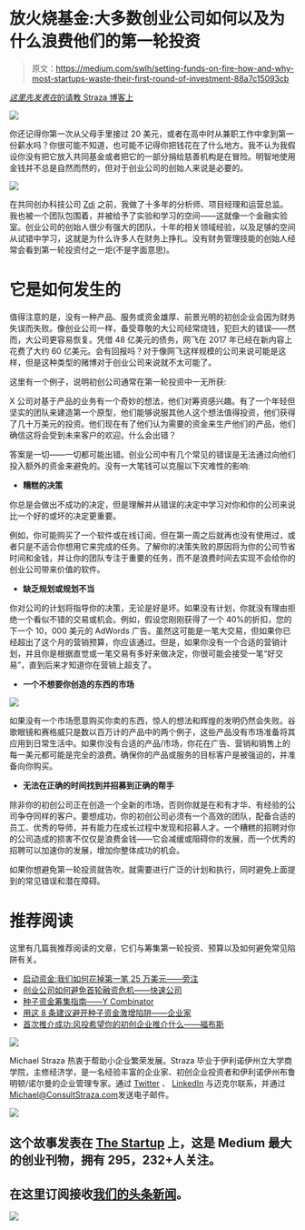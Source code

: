 # 放火烧基金:大多数创业公司如何以及为什么浪费他们的第一轮投资

> 原文：<https://medium.com/swlh/setting-funds-on-fire-how-and-why-most-startups-waste-their-first-round-of-investment-88a7c15093cb>

[*这里先发表在*的请教 Straza 博客上](http://www.consultstraza.com/setting-funds-on-fire-how-and-why-most-startups-waste-their-first-round-of-investment/)

![](img/35405f02b13b4e1e4f57ef7b03f5a34c.png)

你还记得你第一次从父母手里接过 20 美元，或者在高中时从兼职工作中拿到第一份薪水吗？你很可能不知道，也可能不记得你把钱花在了什么地方。我不认为我假设你没有把它放入共同基金或者把它的一部分捐给慈善机构是在冒险。明智地使用金钱并不总是自然而然的，但对于创业公司的创始人来说是必要的。

![](img/1b72ed817fb0b0aa58d7ca991c331506.png)

在共同创办科技公司 [Zdi](http://zdiinc.net/) 之前，我做了十多年的分析师、项目经理和运营总监。我也被一个团队包围着，并被给予了实验和学习的空间——这就像一个金融实验室。创业公司的创始人很少有强大的团队，十年的相关领域经验，以及足够的空间从试错中学习，这就是为什么许多人在财务上挣扎。没有财务管理技能的创始人经常会看到第一轮投资付之一炬(不是字面意思)。

# 它是如何发生的

值得注意的是，没有一种产品、服务或资金雄厚、前景光明的初创企业会因为财务失误而失败。像创业公司一样，备受尊敬的大公司经常烧钱，犯巨大的错误——然而，大公司更容易恢复。凭借 48 亿美元的债务，网飞在 2017 年已经在新内容上花费了大约 60 亿美元。会有回报吗？对于像网飞这样规模的公司来说可能是这样，但是这种类型的赌博对于创业公司来说就不太可能了。

这里有一个例子，说明初创公司通常在第一轮投资中一无所获:

X 公司对基于产品的业务有一个奇妙的想法，他们对筹资感兴趣。有了一个年轻但坚实的团队来建造第一个原型，他们能够说服其他人这个想法值得投资，他们获得了几十万美元的投资。他们现在有了他们认为需要的资金来生产他们的产品，他们确信这将会受到未来客户的欢迎。什么会出错？

答案是一切——一切都可能出错。创业公司中有几个常见的错误是无法通过向他们投入额外的资金来避免的。没有一大笔钱可以克服以下灾难性的影响:

*   **糟糕的决策**

你总是会做出不成功的决定，但是理解并从错误的决定中学习对你和你的公司来说比一个好的或坏的决定更重要。

例如，你可能购买了一个软件或在线订阅，但在第一周之后就再也没有使用过，或者只是不适合你想用它来完成的任务。了解你的决策失败的原因将为你的公司节省时间和金钱，并让你的团队专注于重要的任务，而不是浪费时间去实现不会给你的创业公司带来价值的软件。

*   **缺乏规划或规划不当**

你对公司的计划将指导你的决策，无论是好是坏。如果没有计划，你就没有理由拒绝一个看似不错的交易或机会。例如，假设您刚刚获得了一个 40%的折扣，您的下一个 10，000 美元的 AdWords 广告。虽然这可能是一笔大交易，但如果你已经超出了这个月的营销预算，你应该通过。但是，如果你没有一个合适的营销计划，并且你是根据直觉或一笔交易有多好来做决定，你很可能会接受一笔“好交易”，直到后来才知道你在营销上超支了。

*   **一个不想要你创造的东西的市场**

![](img/34704e8fce8ce7f13391d6a994b4e09c.png)

如果没有一个市场愿意购买你卖的东西，惊人的想法和辉煌的发明仍然会失败。谷歌眼镜和赛格威只是数以百万计的产品中的两个例子，这些产品没有市场准备将其应用到日常生活中。如果你没有合适的产品/市场，你花在广告、营销和销售上的每一美元都可能是完全的浪费。确保你的产品或服务的目标客户是被强迫的，并准备向你购买。

*   **无法在正确的时间找到并招募到正确的帮手**

除非你的初创公司正在创造一个全新的市场，否则你就是在和有才华、有经验的公司争夺同样的客户。要想成功，你的初创公司必须有一个高效的团队，配备合适的员工、优秀的导师，并有能力在成长过程中发现和招募人才。一个糟糕的招聘对你的公司造成的损害不仅仅是浪费金钱——它会减缓或阻碍你的发展，而一个优秀的招聘可以加速你的发展，增加你整体成功的机会。

如果你想避免第一轮投资就告吹，就需要进行广泛的计划和执行，同时避免上面提到的常见错误和潜在障碍。

# 推荐阅读

这里有几篇我推荐阅读的文章，它们与筹集第一轮投资、预算以及如何避免常见陷阱有关。

*   [启动资金:我们如何花掉第一笔 25 万美元——旁注](https://slidebean.com/blog/startups/startup-funding-how-we-spent-250000)
*   [创业公司如何避免首轮融资危机——快速公司](https://www.fastcompany.com/3004817/how-startups-can-avoid-series-crunch)
*   [种子资金筹集指南——Y Combinator](https://blog.ycombinator.com/how-to-raise-a-seed-round/)
*   [用这 8 条建议避开种子资金激增陷阱——企业家](https://www.entrepreneur.com/article/243937)
*   [首次推介成功:风投希望你的初创企业推介什么——福布斯](https://www.forbes.com/sites/edwardzimmerman/2016/01/04/success-at-first-pitch-what-vcs-want-in-your-startups-pitch/#b68247f67b3f)

![](img/c906f80724da007c284dcb330802643f.png)

Michael Straza 热衷于帮助小企业繁荣发展。Straza 毕业于伊利诺伊州立大学商学院，主修经济学，是一名经验丰富的企业家、初创企业投资者和伊利诺伊州布鲁明顿/诺尔曼的企业管理专家。通过 [Twitter](https://twitter.com/consultstraza) 、 [LinkedIn](https://www.linkedin.com/in/michaelstraza/) 与迈克尔联系，并通过[Michael@ConsultStraza.com](mailto:Michael@ConsultStraza.com)发送电子邮件。

![](img/731acf26f5d44fdc58d99a6388fe935d.png)

## 这个故事发表在 [The Startup](https://medium.com/swlh) 上，这是 Medium 最大的创业刊物，拥有 295，232+人关注。

## 在这里订阅接收[我们的头条新闻](http://growthsupply.com/the-startup-newsletter/)。

![](img/731acf26f5d44fdc58d99a6388fe935d.png)